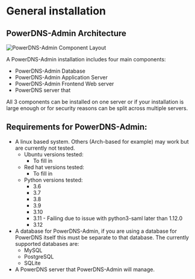 # General installation 

## PowerDNS-Admin Architecture

![PowerDNS-Admin Component Layout](Architecture.png)

A PowerDNS-Admin installation includes four main components:
- PowerDNS-Admin Database
- PowerDNS-Admin Application Server
- PowerDNS-Admin Frontend Web server
- PowerDNS server that 

All 3 components can be installed on one server or if your installation is large enough or for security reasons can be split across multiple servers.

## Requirements for PowerDNS-Admin:
- A linux based system. Others (Arch-based for example) may work but are currently not tested.
  - Ubuntu versions tested:
    - To fill in
  - Red hat versions tested:
    - To fill in
  - Python versions tested:
    - 3.6
    - 3.7
    - 3.8
    - 3.9
    - 3.10
    - 3.11 - Failing due to issue with python3-saml later than 1.12.0
    - 3.12
- A database for PowerDNS-Admin, if you are using a database for PowerDNS itself this must be separate to that database. The currently supported databases are:
  - MySQL
  - PostgreSQL
  - SQLite
- A PowerDNS server that PowerDNS-Admin will manage.
